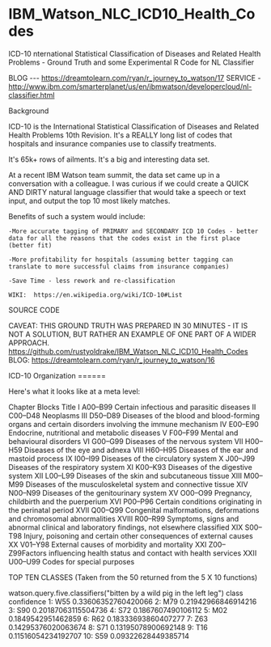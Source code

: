 # IBM_Watson_NLC_ICD10_Health_Codes
ICD-10 nternational Statistical Classification of Diseases and Related Health Problems  - Ground Truth and some Experimental R Code for NL Classifier

BLOG --- https://dreamtolearn.com/ryan/r_journey_to_watson/17
SERVICE - http://www.ibm.com/smarterplanet/us/en/ibmwatson/developercloud/nl-classifier.html  

Background

ICD-10 is the International Statistical Classification of Diseases and Related Health Problems 10th Revision.  It's a REALLY long list of codes that hospitals and insurance companies use to classify treatments.

It's 65k+ rows of ailments.  It's a big and interesting data set.

At a recent IBM Watson team summit, the data set came up in a conversation with a colleague.  I was curious if we could create a QUICK AND DIRTY natural language classifier that would take a speech or text input, and output the top 10 most likely matches.

Benefits of such a system would include:

    -More accurate tagging of PRIMARY and SECONDARY ICD 10 Codes - better data for all the reasons that the codes exist in the first place (better fit)
    
    -More profitability for hospitals (assuming better tagging can translate to more successful claims from insurance companies)
    
    -Save Time - less rework and re-classification

    WIKI:  https://en.wikipedia.org/wiki/ICD-10#List

 
SOURCE CODE

CAVEAT:  THIS GROUND TRUTH WAS PREPARED IN 30 MINUTES - IT IS NOT A SOLUTION, BUT RATHER AN EXAMPLE OF ONE PART OF A WIDER APPROACH.
https://github.com/rustyoldrake/IBM_Watson_NLC_ICD10_Health_Codes
BLOG: https://dreamtolearn.com/ryan/r_journey_to_watson/16

 
 
ICD-10 Organization ======

Here's what it looks like at a meta level:

Chapter    Blocks    Title
I    A00–B99 Certain infectious and parasitic diseases
II    C00–D48 Neoplasms
III    D50–D89 Diseases of the blood and blood-forming organs and certain disorders involving the immune mechanism
IV    E00–E90 Endocrine, nutritional and metabolic diseases
V    F00–F99 Mental and behavioural disorders
VI    G00–G99 Diseases of the nervous system
VII    H00–H59 Diseases of the eye and adnexa
VIII    H60–H95 Diseases of the ear and mastoid process
IX    I00–I99 Diseases of the circulatory system
X    J00–J99 Diseases of the respiratory system
XI    K00–K93 Diseases of the digestive system
XII    L00–L99 Diseases of the skin and subcutaneous tissue
XIII    M00–M99 Diseases of the musculoskeletal system and connective tissue
XIV    N00–N99 Diseases of the genitourinary system
XV    O00–O99 Pregnancy, childbirth and the puerperium
XVI    P00–P96 Certain conditions originating in the perinatal period
XVII    Q00–Q99 Congenital malformations, deformations and chromosomal abnormalities
XVIII    R00–R99 Symptoms, signs and abnormal clinical and laboratory findings, not elsewhere classified
XIX    S00–T98 Injury, poisoning and certain other consequences of external causes
XX    V01–Y98 External causes of morbidity and mortality
XXI    Z00–Z99Factors influencing health status and contact with health services
XXII    U00–U99 Codes for special purposes

 
 
TOP TEN CLASSES (Taken from the 50 returned from the 5 X 10 functions)

 watson.query.five.classifiers("bitten by a wild pig in the left leg")
    class           confidence
 1:   W55  0.33606352760420066
 2:   M79  0.21942966846914216
 3:   S90  0.20187063115504736
 4:   S72   0.1867607490106112
 5:   M02   0.1849542951462859
 6:   R62  0.18333693860407277
 7:   Z63  0.14295376020063674
 8:   S71  0.13195078900692148
 9:   T16  0.11516054234192707
10:   S59  0.09322628449385714
